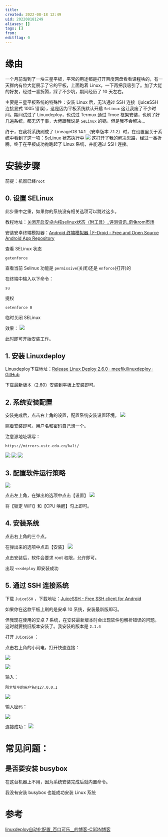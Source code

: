 ```yaml
---
title: 
created: 2022-08-18 12:49
uid: 202208181249
aliases: []
tags: []
from: 
editflag: 0
---
```


# 缘由

一个月前淘到了一块三星平板，平常的用途都是打开百度网盘看看课程啥的，有一天群内有位大佬展示了它的平板，上面跑着 Linux，一下再把我吸引了。加了大佬的好友，经过一番折腾，踩了不少坑，期间经历了 10 天左右。

主要是三星平板系统的特殊性：安装 Linux 后，无法通过 SSH 连接（juiceSSH 连接显式 1005 错误），这是因为平板系统默认开启 `SeLinux` 这让我废了不少时间。期间试过了 Linuxdeploy，也试过 Termux 通过 Tmoe 框架安装，也刷了好几遍系统，都无济于事，大佬跟我说是 `SeLinux` 的锅。但是我不会解决...

终于，在我将系统刷成了 LineageOS  14.1 （安卓版本 7.1.2）时，在设置里关于系统中看到了这一项：SeLinux 状态执行中
![](https://growlr-center-blog-image.oss-cn-beijing.aliyuncs.com/image/20220818115555.png)
这打开了我的解决思路，经过一番折腾，终于在平板成功抛跑起了 Linux 系统，并能通过 SSH 连接。

# 安装步骤

前提：机器已经`root`

## 0. 设置 SELinux

此步重中之重，如果你的系统没有相关选项可以跳过这步。

教程地址：[关闭开启安卓内核selinux状态（附工具）_评测资讯_奇兔rom市场](http://rom.7to.cn/newsdetail/17252)

安装安卓终端模拟器：[Android 终端模拟器 | F-Droid - Free and Open Source Android App Repository](https://f-droid.org/zh_Hans/packages/jackpal.androidterm/)

查看 SELinux 状态

``` shell
getenforce   
```

查看当前 Selinux 功能是 `permissive`(关闭)还是 `enforce`(打开)的

在终端中输入以下命令：

``` shell
su
```
提权

```shell
setenforce 0
```
临时关闭 SELinux

效果：
![](https://growlr-center-blog-image.oss-cn-beijing.aliyuncs.com/image/Screenshot_20220818-121652.png)

此时即可开始安装工作。

## 1. 安装 Linuxdeploy

Linuxdeploy下载地址：[Release Linux Deploy 2.6.0 · meefik/linuxdeploy · GitHub](https://github.com/meefik/linuxdeploy/releases/tag/2.6.0)

下载最新版本（2.60）安装到平板上安装即可。

## 2. 系统安装配置
安装完成后，点击右上角的设置，配置系统安装设置环境。
![](https://growlr-center-blog-image.oss-cn-beijing.aliyuncs.com/image/20220818120344.png)

照着安装即可。用户名和密码自己想一个。

注意源地址填写：
```
https://mirrors.ustc.edu.cn/kali/
```


![](https://growlr-center-blog-image.oss-cn-beijing.aliyuncs.com/image/Screenshot_20220818-120551.png)
![](https://growlr-center-blog-image.oss-cn-beijing.aliyuncs.com/image/Screenshot_20220818-120649.png)
![](https://growlr-center-blog-image.oss-cn-beijing.aliyuncs.com/image/Screenshot_20220818-120703.png)

## 3. 配置软件运行策略

![](https://growlr-center-blog-image.oss-cn-beijing.aliyuncs.com/image/20220818121937.png)

点击左上角，在弹出的选项中点击【设置】
![](https://growlr-center-blog-image.oss-cn-beijing.aliyuncs.com/image/Screenshot_20220818-122037.png)

将【锁定 WiFi】和【CPU 唤醒】勾上即可。

## 4.  安装系统

点击右上角的三个点。

在弹出来的选项中点击【安装】
![](https://growlr-center-blog-image.oss-cn-beijing.aliyuncs.com/image/Screenshot_20220818-122310.png)


点击安装后，软件会要求 root 权限，允许即可。

出现 `<<<deploy` 即安装成功

## 5. 通过 SSH 连接系统

下载 `JuiceSSH` ，下载地址：[JuiceSSH - Free SSH client for Android](https://www.juicessh.com/changelog)

如果你在这款平板上刷的是安卓 10 系统，安装最新版即可。

但我现在使用的安卓 7 系统，在安装最新版本时会出现软件包解析错误的问题。这时就要挑旧版本安装了。我安装的版本是 `2.1.4`

打开 `JUiceSSH` ：

点击右上角的小闪电，打开快速连接：

![](https://growlr-center-blog-image.oss-cn-beijing.aliyuncs.com/image/20220818123822.png)

![](https://growlr-center-blog-image.oss-cn-beijing.aliyuncs.com/image/20220818123852.png)

输入：
```
刚才填写的用户名@127.0.0.1
```

![](https://growlr-center-blog-image.oss-cn-beijing.aliyuncs.com/image/20220818124155.png)

输入密码：

![](https://growlr-center-blog-image.oss-cn-beijing.aliyuncs.com/image/20220818124215.png)

连接成功：
![](https://growlr-center-blog-image.oss-cn-beijing.aliyuncs.com/image/20220818124248.png)

# 常见问题：

## 是否要安装 busybox

在这台机器上不用，因为系统安装完成后就内置命令。

我没有安装 busybox 也能成功安装 Linux 系统

# 参考
[linuxdeploy自动化配置_百口可乐__的博客-CSDN博客](https://blog.csdn.net/m0_60352504/article/details/120464737)